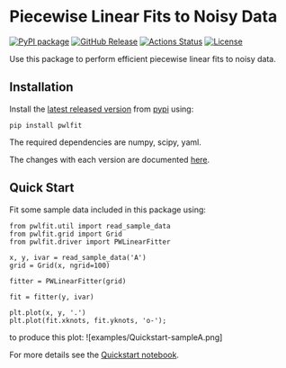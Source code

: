 # Piecewise Linear Fits to Noisy Data

[![PyPI package](https://img.shields.io/badge/pip%20install-pwlfit-brightgreen)](https://pypi.org/project/pwlfit/) [![GitHub Release](https://img.shields.io/github/v/release/dkirkby/pwlfit?color=green)](https://github.com/dkirkby/pwlfit/releases) [![Actions Status](https://github.com/dkirkby/pwlfit/workflows/Test/badge.svg)](https://github.com/dkirkby/pwlfit/actions) [![License](https://img.shields.io/github/license/dkirkby/pwlfit)](https://github.com/dkirkby/pwlfit/blob/main/LICENSE)

Use this package to perform efficient piecewise linear fits to noisy data.

## Installation

Install the [latest released version](https://github.com/dkirkby/pwlfit/releases/latest) from [pypi](https://pypi.org/project/pwlfit/) using:
```
pip install pwlfit
```
The required dependencies are numpy, scipy, yaml.

The changes with each version are documented [here](CHANGELOG.md).

## Quick Start

Fit some sample data included in this package using:
```
from pwlfit.util import read_sample_data
from pwlfit.grid import Grid
from pwlfit.driver import PWLinearFitter

x, y, ivar = read_sample_data('A')
grid = Grid(x, ngrid=100)

fitter = PWLinearFitter(grid)

fit = fitter(y, ivar)

plt.plot(x, y, '.')
plt.plot(fit.xknots, fit.yknots, 'o-');
```
to produce this plot:
![examples/Quickstart-sampleA.png]

For more details see the [Quickstart notebook](examples/Quickstart.ipynb).
